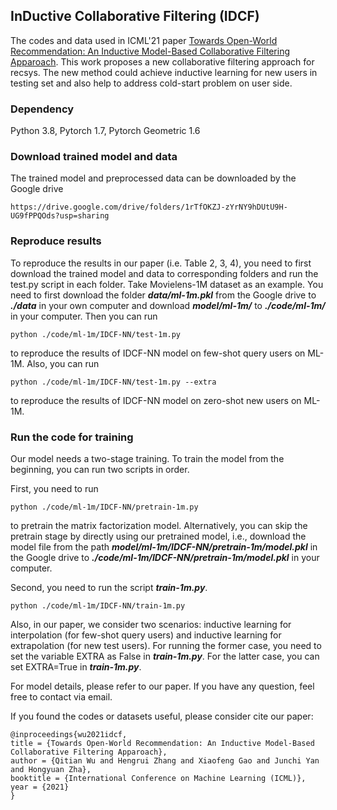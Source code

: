 ## InDuctive Collaborative Filtering (IDCF)

The codes and data used in ICML'21 paper [Towards Open-World Recommendation: An Inductive Model-Based Collaborative Filtering Apparoach](https://arxiv.org/abs/2007.04833). This work proposes a new collaborative filtering approach for recsys. The new method could achieve inductive learning for new users in testing set and also help to address cold-start problem on user side.

### Dependency

Python 3.8, Pytorch 1.7, Pytorch Geometric 1.6

### Download trained model and data

The trained model and preprocessed data can be downloaded by the Google drive

    https://drive.google.com/drive/folders/1rTfOKZJ-zYrNY9hDUtU9H-UG9fPPQOds?usp=sharing

### Reproduce results

To reproduce the results in our paper (i.e. Table 2, 3, 4), you need to first download the trained model and data to corresponding folders and run the test.py script in each folder. Take Movielens-1M dataset as an example. You need to first download the folder ***data/ml-1m.pkl*** from the Google drive to ***./data*** in your own computer and download ***model/ml-1m/*** to ***./code/ml-1m/*** in your computer. Then you can run

    python ./code/ml-1m/IDCF-NN/test-1m.py

to reproduce the results of IDCF-NN model on few-shot query users on ML-1M. Also, you can run

    python ./code/ml-1m/IDCF-NN/test-1m.py --extra

to reproduce the results of IDCF-NN model on zero-shot new users on ML-1M.

### Run the code for training

Our model needs a two-stage training. To train the model from the beginning, you can run two scripts in order. 

First, you need to run
    
    python ./code/ml-1m/IDCF-NN/pretrain-1m.py

to pretrain the matrix factorization model. Alternatively, you can skip the pretrain stage by directly using our pretrained model, i.e., download the model file from the path ***model/ml-1m/IDCF-NN/pretrain-1m/model.pkl*** in the Google drive to ***./code/ml-1m/IDCF-NN/pretrain-1m/model.pkl*** in your computer. 

Second, you need to run the script ***train-1m.py***. 

    python ./code/ml-1m/IDCF-NN/train-1m.py

Also, in our paper, we consider two scenarios: inductive learning for interpolation (for few-shot query users) and inductive learning for extrapolation (for new test users). For running the former case, you need to set the variable EXTRA as False in ***train-1m.py***. For the latter case, you can set EXTRA=True in ***train-1m.py***.

For model details, please refer to our paper. If you have any question, feel free to contact via email.

If you found the codes or datasets useful, please consider cite our paper:

    @inproceedings{wu2021idcf,
    title = {Towards Open-World Recommendation: An Inductive Model-Based Collaborative Filtering Apparoach},
    author = {Qitian Wu and Hengrui Zhang and Xiaofeng Gao and Junchi Yan and Hongyuan Zha},
    booktitle = {International Conference on Machine Learning (ICML)},
    year = {2021}
    }
    
